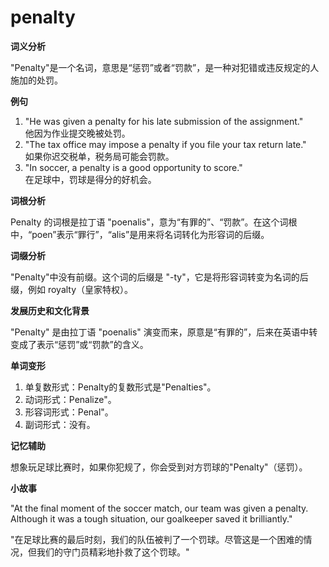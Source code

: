 # penalty

**词义分析**

  

"Penalty"是一个名词，意思是“惩罚”或者“罚款”，是一种对犯错或违反规定的人施加的处罚。

  

**例句**

  

1.  "He was given a penalty for his late submission of the assignment."  
    他因为作业提交晚被处罚。
2.  "The tax office may impose a penalty if you file your tax return late."  
    如果你迟交税单，税务局可能会罚款。
3.  "In soccer, a penalty is a good opportunity to score."  
    在足球中，罚球是得分的好机会。

  

**词根分析**

  

Penalty 的词根是拉丁语 "poenalis"，意为“有罪的”、“罚款”。在这个词根中，“poen”表示“罪行”，“alis”是用来将名词转化为形容词的后缀。

  

**词缀分析**

  

"Penalty"中没有前缀。这个词的后缀是 "-ty"，它是将形容词转变为名词的后缀，例如 royalty（皇家特权）。

  

**发展历史和文化背景**

  

"Penalty" 是由拉丁语 "poenalis" 演变而来，原意是“有罪的”，后来在英语中转变成了表示“惩罚”或“罚款”的含义。

  

**单词变形**

  

1.  单复数形式：Penalty的复数形式是"Penalties"。
2.  动词形式：Penalize"。
3.  形容词形式：Penal"。
4.  副词形式：没有。

  

**记忆辅助**

  

想象玩足球比赛时，如果你犯规了，你会受到对方罚球的"Penalty"（惩罚）。

  

**小故事**

  

"At the final moment of the soccer match, our team was given a penalty. Although it was a tough situation, our goalkeeper saved it brilliantly."

  

"在足球比赛的最后时刻，我们的队伍被判了一个罚球。尽管这是一个困难的情况，但我们的守门员精彩地扑救了这个罚球。"
